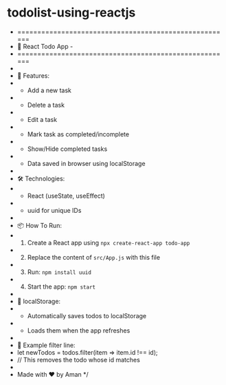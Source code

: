# todolist-using-reactjs

 * ======================================================
 * 📝 React Todo App - 
 * ======================================================
 *
 * 🚀 Features:
 * - Add a new task
 * - Delete a task
 * - Edit a task
 * - Mark task as completed/incomplete
 * - Show/Hide completed tasks
 * - Data saved in browser using localStorage
 *
 * 🛠️ Technologies:
 * - React (useState, useEffect)
 * - uuid for unique IDs
 *
 * 📦 How To Run:
 * 1. Create a React app using `npx create-react-app todo-app`
 * 2. Replace the content of `src/App.js` with this file
 * 3. Run: `npm install uuid`
 * 4. Start the app: `npm start`
 *
 * 💾 localStorage:
 * - Automatically saves todos to localStorage
 * - Loads them when the app refreshes
 *
 * 🙌 Example filter line:
 *   let newTodos = todos.filter(item => item.id !== id);
 *   // This removes the todo whose id matches
 *
 * Made with ❤️ by Aman
 */
<!-- 
import { useEffect, useState } from "react";
import { v4 as uuidv4 } from "uuid"; // to generate unique IDs

function App() {
  // State to hold current task input
  const [task, setTask] = useState("");

  // State to hold all todo tasks
  const [todos, setTodos] = useState([]);

  // State to toggle show/hide completed tasks
  const [finishedTask, setFinishedTask] = useState(true);

  // Load todos from localStorage when app loads
  useEffect(() => {
    let todoString = localStorage.getItem("todos");
    if (todoString) {
      let savedTodos = JSON.parse(todoString);
      setTodos(savedTodos);
    }
  }, []);

  // Save todos array to localStorage
  const saveToLocal = () => {
    localStorage.setItem("todos", JSON.stringify(todos));
  };

  // Handle input change in textbox
  const handleChange = (e) => {
    setTask(e.target.value);
  };

  // Add task to todos array
  const handleAdd = () => {
    if (task.trim() === "") return; // prevent empty input
    setTodos([...todos, { id: uuidv4(), task, isCompleted: false }]);
    setTask(""); // clear input field
    saveToLocal(); // save updated todos to localStorage
  };

  // Delete a task by ID
  const handleDelete = (id) => {
    if (confirm("Are you sure you want to delete this task?")) {
      let newTodos = todos.filter((item) => item.id !== id);
      setTodos(newTodos);
      saveToLocal();
    }
  };

  // Toggle checkbox status for a task
  const handleCheck = (e) => {
    const id = e.target.name; // we set name = item.id
    let index = todos.findIndex((item) => item.id === id);
    let newTodos = [...todos]; // copy todos
    newTodos[index].isCompleted = !newTodos[index].isCompleted;
    setTodos(newTodos);
    saveToLocal();
  };

  // Edit task: load into input, and remove from todos
  const handleEdit = (id) => {
    let taskToEdit = todos.find((item) => item.id === id);
    setTask(taskToEdit.task); // put task text into input
    let newTodos = todos.filter((item) => item.id !== id);
    setTodos(newTodos); // remove old version
    saveToLocal();
  };

  // Toggle whether to show completed tasks
  const toggleFinished = () => {
    setFinishedTask(!finishedTask);
  };

  return (
    <div style={{ padding: "20px" }}>
      <h2>Todo App</h2>

      {/* Input for new task */}
      <input
        value={task}
        onChange={handleChange}
        type="text"
        placeholder="Enter a task"
      />

      {/* Button to add task */}
      <button onClick={handleAdd}>Add</button>

      {/* Checkbox to toggle visibility of completed tasks */}
      <div>
        <label>
          <input
            type="checkbox"
            checked={finishedTask}
            onChange={toggleFinished}
          />
          Show Completed
        </label>
      </div>

      <h3>Your Tasks</h3>

      {/* Message if no tasks */}
      {todos.length === 0 && <p>No tasks to show.</p>}

      {/* Loop through todos and render */}
      {todos.map((item) => {
        return (
          // Only show unfinished tasks if 'finishedTask' is false
          (finishedTask || !item.isCompleted) && (
            <div key={item.id} style={{ marginBottom: "10px" }}>
              {/* Checkbox for marking complete */}
              <input
                type="checkbox"
                name={item.id}
                checked={item.isCompleted}
                onChange={handleCheck}
              />

              {/* Task text (crossed if completed) */}
              <span
                style={{
                  textDecoration: item.isCompleted ? "line-through" : "none",
                  margin: "0 10px",
                }}
              >
                {item.task}
              </span>

              {/* Edit and Delete buttons */}
              <button onClick={() => handleEdit(item.id)}>Edit</button>
              <button onClick={() => handleDelete(item.id)}>Delete</button>
            </div>
          )
        );
      })}
    </div>
  );
}

export default App; -->
